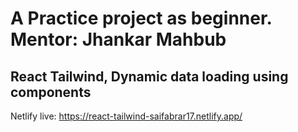 # A Practice project as beginner. Mentor: Jhankar Mahbub
## React Tailwind, Dynamic data loading using components

Netlify live: https://react-tailwind-saifabrar17.netlify.app/ 



